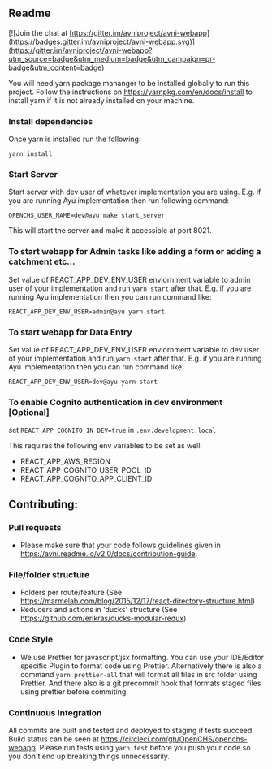 ## Readme

[![Join the chat at https://gitter.im/avniproject/avni-webapp](https://badges.gitter.im/avniproject/avni-webapp.svg)](https://gitter.im/avniproject/avni-webapp?utm_source=badge&utm_medium=badge&utm_campaign=pr-badge&utm_content=badge)

You will need yarn package mananger to be installed globally to run this project. Follow the instructions on https://yarnpkg.com/en/docs/install to install yarn if it is not already installed on your machine.

### Install dependencies

Once yarn is installed run the following:

```
yarn install
```

### Start Server

Start server with dev user of whatever implementation you are using.
E.g. if you are running Ayu implementation then run following command:

```
OPENCHS_USER_NAME=dev@ayu make start_server
```

This will start the server and make it accessible at port 8021.

### To start webapp for Admin tasks like adding a form or adding a catchment etc...

Set value of REACT_APP_DEV_ENV_USER enviornment variable to admin user of your implementation and run `yarn start` after that. E.g. if you are running Ayu implementation then you can run command like:

```
REACT_APP_DEV_ENV_USER=admin@ayu yarn start
```


### To start webapp for Data Entry

Set value of REACT_APP_DEV_ENV_USER enviornment variable to dev user of your implementation and run `yarn start` after that. E.g. if you are running Ayu implementation then you can run command like:

```
REACT_APP_DEV_ENV_USER=dev@ayu yarn start
```

### To enable Cognito authentication in dev environment [Optional]

set `REACT_APP_COGNITO_IN_DEV=true` in `.env.development.local`

This requires the following env variables to be set as well:

- REACT_APP_AWS_REGION
- REACT_APP_COGNITO_USER_POOL_ID
- REACT_APP_COGNITO_APP_CLIENT_ID

## Contributing:

### Pull requests
- Please make sure that your code follows guidelines given in https://avni.readme.io/v2.0/docs/contribution-guide.

### File/folder structure

- Folders per route/feature
  (See https://marmelab.com/blog/2015/12/17/react-directory-structure.html)
- Reducers and actions in 'ducks' structure (See https://github.com/erikras/ducks-modular-redux)

### Code Style

- We use Prettier for javascript/jsx formatting. You can use your IDE/Editor specific Plugin to format code using Prettier. Alternatively there is also a command `yarn prettier-all` that will format all files in src folder using Prettier. And there also is a git precommit hook that formats staged files using prettier before commiting.

### Continuous Integration
All commits are built and tested and deployed to staging if tests succeed. Build status can be seen at https://circleci.com/gh/OpenCHS/openchs-webapp. Please run tests using `yarn test` before you push your code so you don't end up breaking things unnecessarily.
